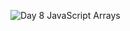 ![Day 8 JavaScript Arrays](https://res.cloudinary.com/dj2j9slz5/image/upload/v1719948593/edulane.co-JavaScript-Basic-Day-8_v7rcd1.png)